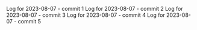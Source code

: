 Log for 2023-08-07 - commit 1
Log for 2023-08-07 - commit 2
Log for 2023-08-07 - commit 3
Log for 2023-08-07 - commit 4
Log for 2023-08-07 - commit 5

